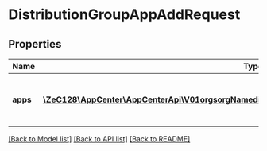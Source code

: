 # DistributionGroupAppAddRequest

## Properties
Name | Type | Description | Notes
------------ | ------------- | ------------- | -------------
**apps** | [**\ZeC128\AppCenter\AppCenterApi\V01orgsorgNamedistributionGroupsdistributionGroupNameappsApps[]**](V01orgsorgNamedistributionGroupsdistributionGroupNameappsApps.md) | The list of apps to add to distribution group | [optional] 

[[Back to Model list]](../README.md#documentation-for-models) [[Back to API list]](../README.md#documentation-for-api-endpoints) [[Back to README]](../README.md)


